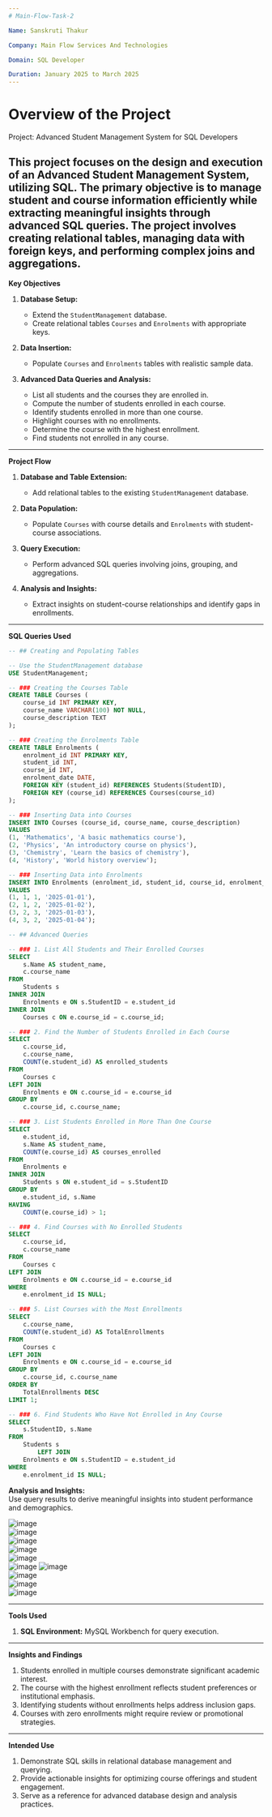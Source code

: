 ```yaml
--- 
# Main-Flow-Task-2

Name: Sanskruti Thakur

Company: Main Flow Services And Technologies

Domain: SQL Developer

Duration: January 2025 to March 2025
---
```


# Overview of the Project

Project: Advanced Student Management System for SQL Developers  

This project focuses on the design and execution of an **Advanced Student Management System**, utilizing SQL. The primary objective is to manage student and course information efficiently while extracting meaningful insights through advanced SQL queries. The project involves creating relational tables, managing data with foreign keys, and performing complex joins and aggregations.
---

**Key Objectives**  

1. **Database Setup:**  
   - Extend the `StudentManagement` database.  
   - Create relational tables `Courses` and `Enrolments` with appropriate keys.  

2. **Data Insertion:**  
   - Populate `Courses` and `Enrolments` tables with realistic sample data.  

3. **Advanced Data Queries and Analysis:**  
   - List all students and the courses they are enrolled in.  
   - Compute the number of students enrolled in each course.  
   - Identify students enrolled in more than one course.  
   - Highlight courses with no enrollments.  
   - Determine the course with the highest enrollment.  
   - Find students not enrolled in any course.  

---

**Project Flow**

1. **Database and Table Extension:**  
   - Add relational tables to the existing `StudentManagement` database.  

2. **Data Population:**  
   - Populate `Courses` with course details and `Enrolments` with student-course associations.  

3. **Query Execution:**  
   - Perform advanced SQL queries involving joins, grouping, and aggregations.  

4. **Analysis and Insights:**  
   - Extract insights on student-course relationships and identify gaps in enrollments.  

---

**SQL Queries Used**

```sql
-- ## Creating and Populating Tables

-- Use the StudentManagement database
USE StudentManagement;

-- ### Creating the Courses Table
CREATE TABLE Courses (
    course_id INT PRIMARY KEY,
    course_name VARCHAR(100) NOT NULL,
    course_description TEXT
);

-- ### Creating the Enrolments Table
CREATE TABLE Enrolments (
    enrolment_id INT PRIMARY KEY,
    student_id INT,
    course_id INT,
    enrolment_date DATE,
    FOREIGN KEY (student_id) REFERENCES Students(StudentID),
    FOREIGN KEY (course_id) REFERENCES Courses(course_id)
);

-- ### Inserting Data into Courses
INSERT INTO Courses (course_id, course_name, course_description)
VALUES
(1, 'Mathematics', 'A basic mathematics course'),
(2, 'Physics', 'An introductory course on physics'),
(3, 'Chemistry', 'Learn the basics of chemistry'),
(4, 'History', 'World history overview');

-- ### Inserting Data into Enrolments
INSERT INTO Enrolments (enrolment_id, student_id, course_id, enrolment_date)
VALUES
(1, 1, 1, '2025-01-01'),
(2, 1, 2, '2025-01-02'),
(3, 2, 3, '2025-01-03'),
(4, 3, 2, '2025-01-04');

-- ## Advanced Queries

-- ### 1. List All Students and Their Enrolled Courses
SELECT 
    s.Name AS student_name,
    c.course_name
FROM 
    Students s
INNER JOIN 
    Enrolments e ON s.StudentID = e.student_id
INNER JOIN 
    Courses c ON e.course_id = c.course_id;

-- ### 2. Find the Number of Students Enrolled in Each Course
SELECT 
    c.course_id,
    c.course_name,
    COUNT(e.student_id) AS enrolled_students
FROM 
    Courses c
LEFT JOIN 
    Enrolments e ON c.course_id = e.course_id
GROUP BY 
    c.course_id, c.course_name;

-- ### 3. List Students Enrolled in More Than One Course
SELECT 
    e.student_id,
    s.Name AS student_name,
    COUNT(e.course_id) AS courses_enrolled
FROM 
    Enrolments e
INNER JOIN 
    Students s ON e.student_id = s.StudentID
GROUP BY 
    e.student_id, s.Name
HAVING 
    COUNT(e.course_id) > 1;

-- ### 4. Find Courses with No Enrolled Students
SELECT 
    c.course_id,
    c.course_name
FROM 
    Courses c
LEFT JOIN 
    Enrolments e ON c.course_id = e.course_id
WHERE 
    e.enrolment_id IS NULL;

-- ### 5. List Courses with the Most Enrollments
SELECT 
    c.course_name, 
    COUNT(e.student_id) AS TotalEnrollments
FROM 
    Courses c
LEFT JOIN 
    Enrolments e ON c.course_id = e.course_id
GROUP BY 
    c.course_id, c.course_name
ORDER BY 
    TotalEnrollments DESC
LIMIT 1;

-- ### 6. Find Students Who Have Not Enrolled in Any Course
SELECT 
    s.StudentID, s.Name
FROM
    Students s
        LEFT JOIN
    Enrolments e ON s.StudentID = e.student_id
WHERE
    e.enrolment_id IS NULL;
```

**Analysis and Insights:**  
   Use query results to derive meaningful insights into student performance and demographics.
   
![image](https://github.com/user-attachments/assets/c6597616-11d5-465a-8a29-6fd373e06e6a)  
![image](https://github.com/user-attachments/assets/56d39650-1188-4e8c-ad0a-a18c691c3b20)  
![image](https://github.com/user-attachments/assets/2242bc1d-8e1a-4d51-85b8-fa497be8a53d)  
![image](https://github.com/user-attachments/assets/c98ddd78-4bd0-481a-989e-246145e451e3)  
![image](https://github.com/user-attachments/assets/5e118ab1-4a22-4d95-8ffa-4d59cb9c55fd)  
![image](https://github.com/user-attachments/assets/ddb56a76-3fc8-48a5-9ff7-f71445367047)
![image](https://github.com/user-attachments/assets/0e6f8064-b1a0-46bb-9c80-f238dbed8404)  
![image](https://github.com/user-attachments/assets/cb4e0e19-f0b4-4616-bb40-62b7c428da87)  
![image](https://github.com/user-attachments/assets/4889cdce-1a02-4b2c-b623-4a6bb83dd7c5)  
![image](https://github.com/user-attachments/assets/e6b8f8f8-d9c6-4c06-82fd-4bac78f87878)

---
**Tools Used**  

1. **SQL Environment:** MySQL Workbench for query execution.  

---

**Insights and Findings**  

1. Students enrolled in multiple courses demonstrate significant academic interest.  
2. The course with the highest enrollment reflects student preferences or institutional emphasis.  
3. Identifying students without enrollments helps address inclusion gaps.  
4. Courses with zero enrollments might require review or promotional strategies.  

---

**Intended Use**  

1. Demonstrate SQL skills in relational database management and querying.  
2. Provide actionable insights for optimizing course offerings and student engagement.  
3. Serve as a reference for advanced database design and analysis practices.
